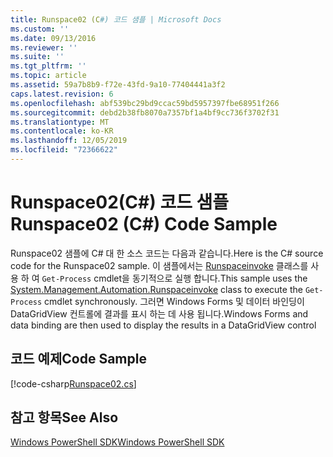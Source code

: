 ```yaml
---
title: Runspace02 (C#) 코드 샘플 | Microsoft Docs
ms.custom: ''
ms.date: 09/13/2016
ms.reviewer: ''
ms.suite: ''
ms.tgt_pltfrm: ''
ms.topic: article
ms.assetid: 59a7b8b9-f72e-43fd-9a10-77404441a3f2
caps.latest.revision: 6
ms.openlocfilehash: abf539bc29bd9ccac59bd5957397fbe68951f266
ms.sourcegitcommit: debd2b38fb8070a7357bf1a4bf9cc736f3702f31
ms.translationtype: MT
ms.contentlocale: ko-KR
ms.lasthandoff: 12/05/2019
ms.locfileid: "72366622"
---
```

# <a name="runspace02-c-code-sample"></a><span data-ttu-id="222db-102">Runspace02(C#) 코드 샘플</span><span class="sxs-lookup"><span data-stu-id="222db-102">Runspace02 (C#) Code Sample</span></span>

<span data-ttu-id="222db-103">Runspace02 샘플에 C# 대 한 소스 코드는 다음과 같습니다.</span><span class="sxs-lookup"><span data-stu-id="222db-103">Here is the C# source code for the Runspace02 sample.</span></span> <span data-ttu-id="222db-104">이 샘플에서는 [Runspaceinvoke](/dotnet/api/System.Management.Automation.RunspaceInvoke) 클래스를 사용 하 여 `Get-Process` cmdlet을 동기적으로 실행 합니다.</span><span class="sxs-lookup"><span data-stu-id="222db-104">This sample uses the [System.Management.Automation.Runspaceinvoke](/dotnet/api/System.Management.Automation.RunspaceInvoke) class to execute the `Get-Process` cmdlet synchronously.</span></span> <span data-ttu-id="222db-105">그러면 Windows Forms 및 데이터 바인딩이 DataGridView 컨트롤에 결과를 표시 하는 데 사용 됩니다.</span><span class="sxs-lookup"><span data-stu-id="222db-105">Windows Forms and data binding are then used to display the results in a DataGridView control</span></span>

## <a name="code-sample"></a><span data-ttu-id="222db-106">코드 예제</span><span class="sxs-lookup"><span data-stu-id="222db-106">Code Sample</span></span>

[!code-csharp[Runspace02.cs](../../../../powershell-sdk-samples/SDK-2.0/csharp/Runspace02/Runspace02.cs#L11-L82 "Runspace02.cs")]

## <a name="see-also"></a><span data-ttu-id="222db-107">참고 항목</span><span class="sxs-lookup"><span data-stu-id="222db-107">See Also</span></span>

[<span data-ttu-id="222db-108">Windows PowerShell SDK</span><span class="sxs-lookup"><span data-stu-id="222db-108">Windows PowerShell SDK</span></span>](../windows-powershell-reference.md)
